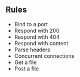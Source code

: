 ## Rules


* Bind to a port
* Respond with 200
* Respond with 404
* Respond with content
* Parse headers
* Concurrent connections
* Get a file
* Post a file
